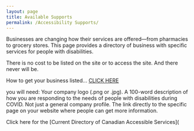 ```yaml
---
layout: page
title: Available Supports
permalink: /Accessibility Supports/
---
```


Businesses are changing how their services are offered—from pharmacies to grocery stores. This page provides a directory of business with specific services for people with disabilities.

There is no cost to be listed on the site or to access the site. And there never will be.

How to get your business listed... [CLICK HERE](https://docs.google.com/forms/d/e/1FAIpQLSejm5ZIHrn6IIcvWNifnCeHyQnGI5yVBJNoFc_MGgaCVHvFYA/viewform)

you will need: 
Your company logo (.png or .jpg).
A 100-word description of how you are responding to the needs of people with disabilities during COVID. Not just a general company profile.
The link directly to the specific page on your website where people can get more information.

Click here for the [Current Directory of Canadian Accessible Services](
